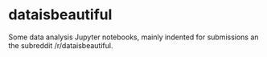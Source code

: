 # dataisbeautiful
Some data analysis Jupyter notebooks, mainly indented for submissions an the subreddit /r/dataisbeautiful.
